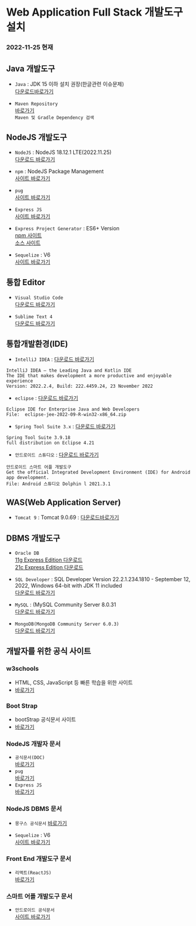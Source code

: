 # Web Application Full Stack 개발도구 설치

### 2022-11-25 현재

## Java 개발도구

- `Java` : JDK 15 이하 설치 권장(한글관련 이슈문제)  
  [다운로드바로가기](https://www.oracle.com/java/technologies/downloads/archive/)

- `Maven Repository`  
  [바로가기](https://mvnrepository.com/)  
  `Maven 및 Gradle Dependency 검색`

## NodeJS 개발도구

- `NodeJS` : NodeJS 18.12.1 LTE(2022.11.25)  
  [다운로드 바로가기](https://nodejs.org/en/)

- `npm` : NodeJS Package Management  
  [사이트 바로가기](https://www.npmjs.com)

- `pug`  
  [사이트 바로가기](https://pugjs.org)

- `Express JS`  
  [사이트 바로가기](https://expressjs.com/)

- `Express Project Generator` : ES6+ Version  
  [npm 사이트](https://www.npmjs.com/package/express-21c)  
  [소스 사이트](https://github.com/callor/NodeJS_ExpressES6)

- `Sequelize` : V6  
  [사이트 바로가기](https://sequelize.org/)

## 통합 Editor

- `Visual Studio Code`  
  [다운로드 바로가기](https://code.visualstudio.com/download)

- `Sublime Text 4`  
  [다운로드 바로가기](https://www.sublimetext.com/download)

## 통합개발환경(IDE)

- `IntelliJ IDEA` : [다운로드 바로가기](https://www.jetbrains.com/idea/)

```
IntelliJ IDEA – the Leading Java and Kotlin IDE
The IDE that makes development a more productive and enjoyable experience
Version: 2022.2.4, Build: 222.4459.24, 23 November 2022
```

- `eclipse` : [다운로드 바로가기](https://www.eclipse.org/downloads/packages/)

```
Eclipse IDE for Enterprise Java and Web Developers
File:  eclipse-jee-2022-09-R-win32-x86_64.zip
```

- `Spring Tool Suite 3.x` : [다운로드 바로가기](https://github.com/spring-projects/toolsuite-distribution/wiki/Spring-Tool-Suite-3)

```
Spring Tool Suite 3.9.18
full distribution on Eclipse 4.21
```

- `안드로이드 스튜디오` : [다운로드 바로가기](https://developer.android.com/studio)

```
안드로이드 스마트 어플 개발도구
Get the official Integrated Development Environment (IDE) for Android app development.
File: Android 스튜디오 Dolphin l 2021.3.1
```

## WAS(Web Application Server)

- `Tomcat 9` : Tomcat 9.0.69 : [다운로드바로가기](https://tomcat.apache.org/download-90.cgi)

## DBMS 개발도구

- `Oracle DB`  
  [11g Express Edition 다운로드](https://www.oracle.com/database/technologies/xe-prior-release-downloads.html)  
  [21c Express Edition 다운로드](https://www.oracle.com/database/technologies/xe-downloads.html)

- `SQL Developer` : SQL Developer Version 22.2.1.234.1810 - September 12, 2022, Windows 64-bit with JDK 11 included  
  [다운로드 바로가기](https://www.oracle.com/tools/downloads/sqldev-downloads.html)

- `MySQL` : (MySQL Community Server 8.0.31  
  [다운로드 바로가기](https://dev.mysql.com/downloads/windows/installer/8.0.html])

- `MongoDB(MongoDB Community Server 6.0.3)`  
  [다운로드 바로기기](https://www.mongodb.com/try/download/community)

## 개발자를 위한 공식 사이트

### w3schools

- HTML, CSS, JavaScript 등 빠른 학습을 위한 사이트
- [바로가기](https://www.w3schools.com/)

### Boot Strap

- bootStrap 공식문서 사이트
- [바로가기](https://getbootstrap.com/)

### NodeJS 개발자 문서

- `공식문서(DOC)`  
  [바로가기](https://nodejs.org/dist/latest-v18.x/docs/api/)
- `pug`  
  [바로가기](https://pugjs.org)
- `Express JS`  
  [바로가기](https://expressjs.com/)

### NodeJS DBMS 문서

- `몽구스 공식문서`
  [바로가기](https://mongoosejs.com/)

- `Sequelize` : V6  
  [사이트 바로가기](https://sequelize.org/)

### Front End 개발도구 문서

- `리액트(ReactJS)`  
  [바로가기](https://reactjs.org/)

### 스마트 어플 개발도구 문서

- `안드로이드 공식문서`  
  [사이트 바로가기](https://developer.android.com/)
